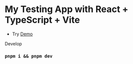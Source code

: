 # My Testing App with React + TypeScript + Vite

- Try [Demo](https://my-testing-app-dd9b72.netlify.app/)

Develop

### `pnpm i && pnpm dev`

